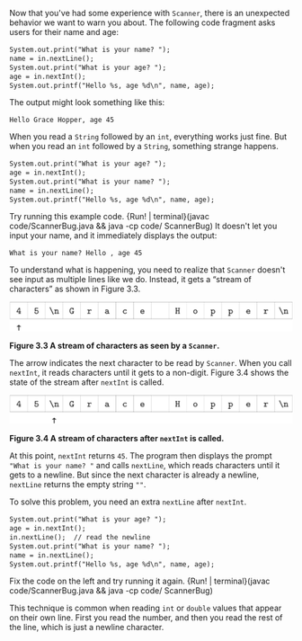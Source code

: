 Now that you've had some experience with `Scanner`, there is an unexpected behavior we want to warn you about. The following code fragment asks users for their name and age:

```code
System.out.print("What is your name? ");
name = in.nextLine();
System.out.print("What is your age? ");
age = in.nextInt();
System.out.printf("Hello %s, age %d\n", name, age);
```

The output might look something like this:

```code
Hello Grace Hopper, age 45
```

When you read a `String` followed by an `int`, everything works just fine. But when you read an `int` followed by a `String`, something strange happens.

```code
System.out.print("What is your age? ");
age = in.nextInt();
System.out.print("What is your name? ");
name = in.nextLine();
System.out.printf("Hello %s, age %d\n", name, age);
```

Try running this example code. 
{Run! | terminal}(javac code/ScannerBug.java && java -cp code/ ScannerBug)
 It doesn't let you input your name, and it immediately displays the output:

```code
What is your name? Hello , age 45
```

To understand what is happening, you need to realize that `Scanner` doesn't see input as multiple lines like we do. Instead, it gets a “stream of characters” as shown in Figure 3.3.

![Figure 3.3 A stream of characters as seen by a `Scanner`.](figs/hopper1.jpg)

**Figure 3.3 A stream of characters as seen by a `Scanner`.**


The arrow indicates the next character to be read by `Scanner`. When you call `nextInt`, it reads characters until it gets to a non-digit. Figure 3.4 shows the state of the stream after `nextInt` is called.

![Figure 3.4 A stream of characters after `nextInt` is called.](figs/hopper2.jpg)

**Figure 3.4 A stream of characters after `nextInt` is called.**

At this point, `nextInt` returns `45`. The program then displays the prompt `"What is your name? "` and calls `nextLine`, which reads characters until it gets to a newline. But since the next character is already a newline, `nextLine` returns the empty string `""`.

To solve this problem, you need an extra `nextLine` after `nextInt`.

```code
System.out.print("What is your age? ");
age = in.nextInt();
in.nextLine();  // read the newline
System.out.print("What is your name? ");
name = in.nextLine();
System.out.printf("Hello %s, age %d\n", name, age);
```

Fix the code on the left and try running it again.
{Run! | terminal}(javac code/ScannerBug.java && java -cp code/ ScannerBug)


This technique is common when reading `int` or `double` values that appear on their own line. First you read the number, and then you read the rest of the line, which is just a newline character.